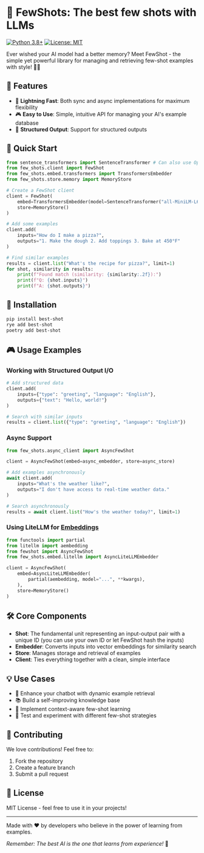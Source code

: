 # 🎯 FewShots: The best few shots with LLMs

[![Python 3.8+](https://img.shields.io/badge/python-3.8+-blue.svg)](https://www.python.org/downloads/)
[![License: MIT](https://img.shields.io/badge/License-MIT-yellow.svg)](https://opensource.org/licenses/MIT)

Ever wished your AI model had a better memory? Meet FewShot - the simple yet powerful library for managing and retrieving few-shot examples with style! 🧠✨

## 🌟 Features

- 🚀 **Lightning Fast**: Both sync and async implementations for maximum flexibility
- 🎮 **Easy to Use**: Simple, intuitive API for managing your AI's example database
- 🔄 **Structured Output**: Support for structured outputs

## 🚀 Quick Start

```python
from sentence_transformers import SentenceTransformer # Can also use OpenAI, etc.
from few_shots.client import FewShot
from few_shots.embed.transformers import TransformersEmbedder
from few_shots.store.memory import MemoryStore

# Create a FewShot client
client = FewShot(
    embed=TransformersEmbedder(model=SentenceTransformer("all-MiniLM-L6-v2")),
    store=MemoryStore()
)

# Add some examples
client.add(
    inputs="How do I make a pizza?",
    outputs="1. Make the dough 2. Add toppings 3. Bake at 450°F"
)

# Find similar examples
results = client.list("What's the recipe for pizza?", limit=1)
for shot, similarity in results:
    print(f"Found match (similarity: {similarity:.2f}):")
    print(f"Q: {shot.inputs}")
    print(f"A: {shot.outputs}")
```

## 🔧 Installation

```bash
pip install best-shot
rye add best-shot
poetry add best-shot
```

## 🎮 Usage Examples

### Working with Structured Output I/O

```python
# Add structured data
client.add(
    inputs={"type": "greeting", "language": "English"},
    outputs={"text": "Hello, world!"}
)

# Search with similar inputs
results = client.list({"type": "greeting", "language": "English"})
```

### Async Support

```python
from few_shots.async_client import AsyncFewShot

client = AsyncFewShot(embed=async_embedder, store=async_store)

# Add examples asynchronously
await client.add(
    inputs="What's the weather like?",
    outputs="I don't have access to real-time weather data."
)

# Search asynchronously
results = await client.list("How's the weather today?", limit=1)
```

### Using LiteLLM for [Embeddings](https://docs.litellm.ai/docs/embedding/supported_embedding)

```python
from functools import partial
from litellm import aembedding
from fewshot import AsyncFewShot
from few_shots.embed.litellm import AsyncLiteLLMEmbedder

client = AsyncFewShot(
    embed=AsyncLiteLLMEmbedder(
        partial(aembedding, model="...", **kwargs),
    ),
    store=MemoryStore()
)
```

## 🛠️ Core Components

- **Shot**: The fundamental unit representing an input-output pair with a unique ID (you can use your own ID or let FewShot hash the inputs)
- **Embedder**: Converts inputs into vector embeddings for similarity search
- **Store**: Manages storage and retrieval of examples
- **Client**: Ties everything together with a clean, simple interface

## 💡 Use Cases

- 🤖 Enhance your chatbot with dynamic example retrieval
- 📚 Build a self-improving knowledge base
- 🎯 Implement context-aware few-shot learning
- 🧪 Test and experiment with different few-shot strategies

## 🤝 Contributing

We love contributions! Feel free to:

1. Fork the repository
2. Create a feature branch
3. Submit a pull request

## 📝 License

MIT License - feel free to use it in your projects!

---

Made with ❤️ by developers who believe in the power of learning from examples.

*Remember: The best AI is the one that learns from experience!* 🌟
